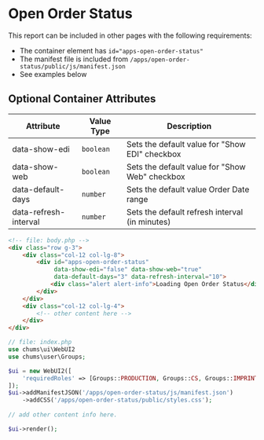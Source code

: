 # Open Order Status

This report can be included in other pages with the following requirements:
- The container element has `id="apps-open-order-status"`
- The manifest file is included from `/apps/open-order-status/public/js/manifest.json`
- See examples below

## Optional Container Attributes
| Attribute             | Value Type | Description                                    |
|-----------------------|------------|------------------------------------------------|
| data-show-edi         | `boolean`  | Sets the default value for "Show EDI" checkbox |
| data-show-web         | `boolean`  | Sets the default value for "Show Web" checkbox |
| data-default-days     | `number`   | Sets the default value Order Date range        |
| data-refresh-interval | `number`   | Sets the default refresh interval (in minutes) |



```html
<!-- file: body.php -->
<div class="row g-3">
    <div class="col-12 col-lg-8">
        <div id="apps-open-order-status"  
             data-show-edi="false" data-show-web="true" 
             data-default-days="3" data-refresh-interval="10">
            <div class="alert alert-info">Loading Open Order Status</div>
        </div>
    </div>
    <div class="col-12 col-lg-4">
        <!-- other content here -->
    </div>
</div>
```

```php
// file: index.php
use chums\ui\WebUI2
use chums\user\Groups;

$ui = new WebUI2([
    'requiredRoles' => [Groups::PRODUCTION, Groups::CS, Groups::IMPRINT, Groups::SALES] 
]);
$ui->addManifestJSON('/apps/open-order-status/js/manifest.json')
    ->addCSS('/apps/open-order-status/public/styles.css');
    
// add other content info here.

$ui->render();
```
